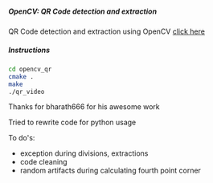 ##### OpenCV: QR Code detection and extraction
QR Code detection and extraction using OpenCV [click here]()
##### Instructions
```bash
cd opencv_qr
cmake .
make
./qr_video
```

Thanks for bharath666 for his awesome work

Tried to rewrite code for python usage

To do's:
- exception during divisions, extractions
- code cleaning
- random artifacts during calculating fourth point corner
